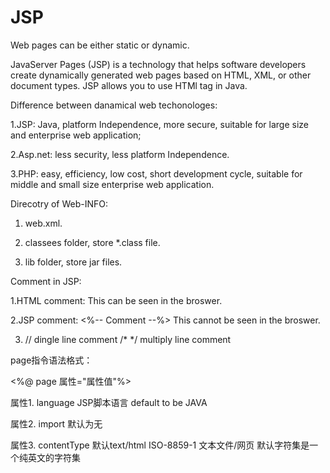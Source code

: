 # JSP

Web pages can be either static or dynamic. 

JavaServer Pages (JSP) is a technology that helps software developers create dynamically generated web pages based on HTML, XML, or other document types. JSP allows you to use HTMl tag in Java.

Difference between danamical web techonologes:

1.JSP: Java, platform Independence, more secure, suitable for large size and enterprise web application;

2.Asp.net: less security, less platform Independence.

3.PHP:  easy, efficiency, low cost, short development cycle, suitable for middle and small size enterprise web application.

Direcotry of Web-INFO:

1. web.xml.

2. classees folder, store *.class file.

3. lib folder, store jar files.

 Comment in JSP:
 
 1.HTML comment: <!-- Write your comments here --> This can be seen in the broswer.
 
 2.JSP comment: <%-- Comment --%> This cannot be seen in the broswer.
 
 3. // dingle line comment
    /*   */ multiply line comment
 
page指令语法格式：

<%@ page 属性="属性值"%>

属性1. language JSP脚本语言 default to be JAVA

属性2. import 默认为无 

属性3. contentType 默认text/html ISO-8859-1 文本文件/网页 默认字符集是一个纯英文的字符集
